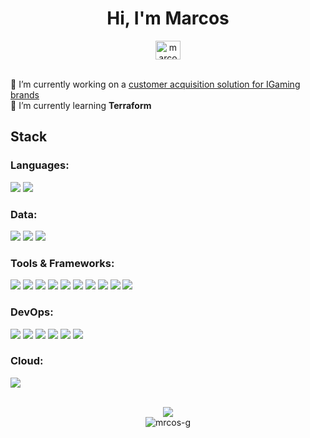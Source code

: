 <div align="center">
  <h1>Hi, I'm Marcos</h1>
</div>
<div align="center">
  <a href="https://linkedin.com/in/marcos-gonzalez1" target="blank">
    <img align="center" src="https://raw.githubusercontent.com/rahuldkjain/github-profile-readme-generator/master/src/images/icons/Social/linked-in-alt.svg" alt="marcos-gonzalez1" height="30" width="40" />
  </a>
</div>
<br>
<div align="left">
  <ul style="padding-left: 0; list-style: none;">
    <li>
      🔭 I’m currently working on a
      <a href="https://platform.casinoaffiliateprograms.com/">customer acquisition solution for IGaming brands</a>
    </li>
    <li>🌱 I’m currently learning <b>Terraform</b></li>
  </ul>
</div>
<h2 align="left">Stack</h2>
<h3 align="left">Languages:</h3>
<div>
  <p>
    <img src="https://img.shields.io/badge/TypeScript-007ACC?style=for-the-badge&logo=typescript&logoColor=white">
    <img src="https://img.shields.io/badge/JavaScript-F7DF1E?style=for-the-badge&logo=javascript&logoColor=black"/>
  </p>
</div>
<h3 align="left">Data:</h3>
<div>
  <p>
    <img src="https://img.shields.io/badge/PostgreSQL-316192?style=for-the-badge&logo=postgresql&logoColor=white"/>
    <img src="https://img.shields.io/badge/Prisma-3982CE?style=for-the-badge&logo=Prisma&logoColor=white"/>
    <img src="https://img.shields.io/badge/mysql-%2300f.svg?style=for-the-badge&logo=mysql&logoColor=white"/>
  </p>
</div>
<h3 align="left">Tools & Frameworks:</h3>
<div>
  <p>
    <img src="https://img.shields.io/badge/react-%2320232a.svg?style=for-the-badge&logo=react&logoColor=%2361DAFB"/>
    <img src="https://img.shields.io/badge/React_Router-CA4245?style=for-the-badge&logo=react-router&logoColor=white"/>
    <img src="https://img.shields.io/badge/Node.js-0A0D15?style=for-the-badge&logo=node.js&logoColor=60B147"/>
    <img src="https://img.shields.io/badge/graphql-171E26?style=for-the-badge&logo=graphql&logoColor=E00199"/>
    <img src="https://img.shields.io/badge/Apollo-3F20BA?style=for-the-badge&logo=APOLLOGraphql&logoColor=white"/>
    <img src="https://img.shields.io/badge/HTML5-E34F26?style=for-the-badge&logo=html5&logoColor=white"/>
    <img src="https://img.shields.io/badge/CSS3-1572B6?style=for-the-badge&logo=css3&logoColor=white"/>
    <img src="https://img.shields.io/badge/Sass-CC6699?style=for-the-badge&logo=sass&logoColor=white"/>
    <img src="https://img.shields.io/badge/Bootstrap-563D7C?style=for-the-badge&logo=bootstrap&logoColor=white"/>
    <img src="https://img.shields.io/badge/Material--UI-0081CB?style=for-the-badge&logo=mui&logoColor=white"/>
  </p>
</div>
<h3 align="left">DevOps:</h3>
  <div>
    <p>
      <img src="https://img.shields.io/badge/Linux-FCC624?style=for-the-badge&logo=linux&logoColor=black"/>
      <img src="https://img.shields.io/badge/kubernetes-%23326ce5.svg?style=for-the-badge&logo=kubernetes&logoColor=white"/>
      <img src="https://img.shields.io/badge/GIT-E44C30?style=for-the-badge&logo=git&logoColor=white"/>
      <img src="https://img.shields.io/badge/circleci-343434?style=for-the-badge&logo=circleci&logoColor=white"/>
      <img src="https://img.shields.io/badge/docker-%230db7ed.svg?style=for-the-badge&logo=docker&logoColor=white"/>
      <img src="https://img.shields.io/badge/Jest-C21325?style=for-the-badge&logo=Jest&logoColor=white"/>
    </p>
  </div>
<h3 align="left">Cloud:</h3>
  <div>
    <p>
      <img src="https://img.shields.io/badge/Amazon_AWS-FF9900?style=for-the-badge&logo=amazonaws&logoColor=white"/>
    </p>
  </div>
<br>
<div align="center">
  <img src="https://github-readme-stats-sigma-five.vercel.app/api/top-langs/?username=mrcos-g&theme=blue-green"/>
  <br/>
  <img src="https://komarev.com/ghpvc/?username=mrcos-g&label=Profile%20views&color=0e75b6&style=flat" alt="mrcos-g" />
</div>

